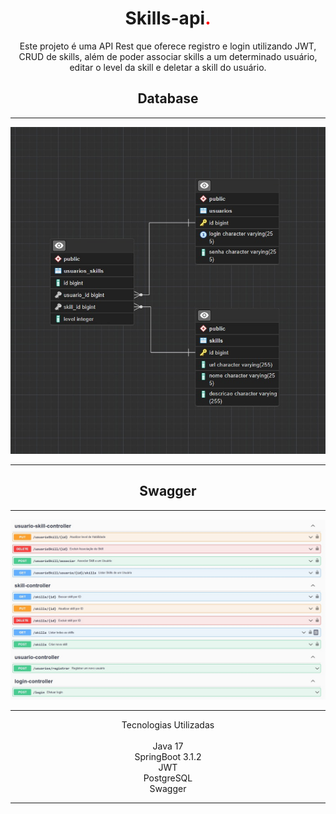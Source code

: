 <h1 align="center">Skills-api<span style="color: red">.</span></h1>

<p align="center">Este projeto é uma API Rest que oferece registro e login utilizando JWT, CRUD de skills, além de poder associar skills a um determinado usuário, editar o level da skill e deletar a skill do usuário.


<h2 align="center">Database</h2>
<hr>
<p align="center"><img src="https://github.com/GustavMariano/skills-backend/blob/main/images/database.jpg" alt="Database schema"></p>
<hr>
<h2 align="center">Swagger</h2>
<hr>
<p align="center"><img src="https://github.com/GustavMariano/skills-backend/blob/main/images/swagger.jpg" alt="Swagger documentation"></p>
<hr>
<p align="center">Tecnologias Utilizadas
<br>
<br>Java 17
<br>SpringBoot 3.1.2
<br>JWT
<br>PostgreSQL
<br>Swagger
<hr>
